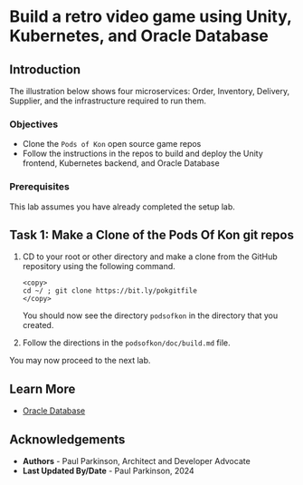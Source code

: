 # Build a retro video game using Unity, Kubernetes, and Oracle Database

## Introduction

The illustration below shows four microservices: Order, Inventory, Delivery, Supplier, and the infrastructure required to run them.


### Objectives

-   Clone the `Pods of Kon` open source game repos
-   Follow the instructions in the repos to build and deploy the Unity frontend, Kubernetes backend, and Oracle Database

### Prerequisites

This lab assumes you have already completed the setup lab.


## Task 1: Make a Clone of the Pods Of Kon git repos

1. CD to your root or other directory and make a clone from the GitHub repository using the following command.

   ```
   <copy>
   cd ~/ ; git clone https://bit.ly/pokgitfile
   </copy>
   ```
   You should now see the directory `podsofkon` in the directory that you created.

2. Follow the directions in the `podsofkon/doc/build.md` file.

You may now proceed to the next lab.

## Learn More

* [Oracle Database](https://bit.ly/mswsdatabase)

## Acknowledgements
* **Authors** - Paul Parkinson, Architect and Developer Advocate
* **Last Updated By/Date** - Paul Parkinson, 2024

